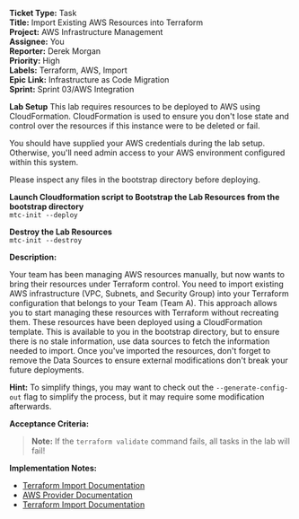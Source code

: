 **Ticket Type:** Task  
**Title:** Import Existing AWS Resources into Terraform  
**Project:** AWS Infrastructure Management  
**Assignee:** You  
**Reporter:** Derek Morgan  
**Priority:** High  
**Labels:** Terraform, AWS, Import  
**Epic Link:** Infrastructure as Code Migration  
**Sprint:** Sprint 03/AWS Integration

**Lab Setup**
This lab requires resources to be deployed to AWS using CloudFormation. CloudFormation is used to ensure you don't lose state and control over the resources if this instance were to be deleted or fail. 

You should have supplied your AWS credentials during the lab setup. Otherwise, you'll need admin access to your AWS environment configured within this system. 

Please inspect any files in the bootstrap directory before deploying. 

**Launch Cloudformation script to Bootstrap the Lab Resources from the bootstrap directory** \
`mtc-init --deploy`

**Destroy the Lab Resources** \
`mtc-init --destroy`

**Description:**

Your team has been managing AWS resources manually, but now wants to bring their resources under Terraform control. You need to import existing AWS infrastructure (VPC, Subnets, and Security Group) into your Terraform configuration that belongs to your Team (Team A). This approach allows you to start managing these resources with Terraform without recreating them. These resources have been deployed using a CloudFormation template. This is available to you in the bootstrap directory, but to ensure there is no stale information, use data sources to fetch the information needed to import. Once you've imported the resources, don't forget to remove the Data Sources to ensure external modifications don't break your future deployments. 

**Hint:** To simplify things, you may want to check out the `--generate-config-out` flag to simplify the process, but it may require some modification afterwards. 

**Acceptance Criteria:**

> **Note:** If the `terraform validate` command fails, all tasks in the lab will fail!  

**Implementation Notes:**

- <a href="https://developer.hashicorp.com/terraform/language/import" target="_blank">Terraform Import Documentation</a>  
- <a href="https://registry.terraform.io/providers/hashicorp/aws/latest/docs" target="_blank">AWS Provider Documentation</a>
- <a href="https://developer.hashicorp.com/terraform/language/import" target="_blank">Terraform Import Documentation</a>
